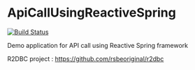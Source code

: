 # ApiCallUsingReactiveSpring

[![Build Status](https://travis-ci.com/rsbeoriginal/ApiCallUsingReactiveSpring.svg?branch=main)](https://travis-ci.com/rsbeoriginal/ApiCallUsingReactiveSpring)

Demo application for API call using Reactive Spring framework


R2DBC project : https://github.com/rsbeoriginal/r2dbc
